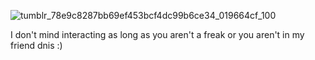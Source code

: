![tumblr_78e9c8287bb69ef453bcf4dc99b6ce34_019664cf_100](https://github.com/user-attachments/assets/71430a36-38f2-41e3-813e-ffda038ff8cb)


 I don't mind interacting as long as you aren't a freak or you aren't in my friend dnis :)
